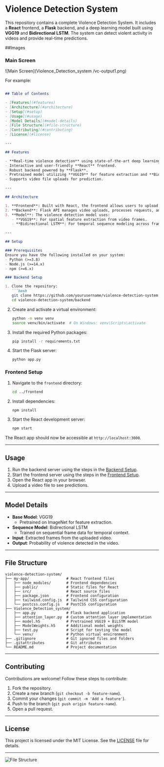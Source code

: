 # Violence Detection System

This repository contains a complete Violence Detection System. It includes a **React** frontend, a **Flask** backend, and a deep learning model built using **VGG19** and **Bidirectional LSTM**. The system can detect violent activity in videos and provide real-time predictions.

##Images
### Main Screen
![Main Screen](Violence_Detection_system
/vc-output1.png)



For example:

```markdown

## Table of Contents

- [Features](#features)
- [Architecture](#architecture)
- [Setup](#setup)
- [Usage](#usage)
- [Model Details](#model-details)
- [File Structure](#file-structure)
- [Contributing](#contributing)
- [License](#license)

---

## Features

- **Real-time violence detection** using state-of-the-art deep learning techniques.
- Interactive and user-friendly **React** frontend.
- Robust backend powered by **Flask**.
- Pretrained model utilizing **VGG19** for feature extraction and **Bidirectional LSTM** for temporal analysis.
- Supports video file uploads for prediction.

---

## Architecture

1. **Frontend**: Built with React, the frontend allows users to upload videos and view the prediction results in an intuitive interface.
2. **Backend**: Flask API manages video uploads, processes requests, and interacts with the model for predictions.
3. **Model**: The violence detection model uses:
   - **VGG19**: For spatial feature extraction from video frames.
   - **Bidirectional LSTM**: For temporal sequence modeling across frames.

---

## Setup

### Prerequisites
Ensure you have the following installed on your system:
- Python (>=3.8)
- Node.js (>=14.x)
- npm (>=6.x)

### Backend Setup

1. Clone the repository:
   ```bash
   git clone https://github.com/yourusername/violence-detection-system.git
   cd violence-detection-system/backend
   ```

2. Create and activate a virtual environment:
   ```bash
   python -m venv venv
   source venv/bin/activate  # On Windows: venv\Scripts\activate
   ```

3. Install the required Python packages:
   ```bash
   pip install -r requirements.txt
   ```

4. Start the Flask server:
   ```bash
   python app.py
   ```

### Frontend Setup

1. Navigate to the `frontend` directory:
   ```bash
   cd ../frontend
   ```

2. Install dependencies:
   ```bash
   npm install
   ```

3. Start the React development server:
   ```bash
   npm start
   ```

The React app should now be accessible at `http://localhost:3000`.

---

## Usage

1. Run the backend server using the steps in the [Backend Setup](#backend-setup).
2. Start the frontend server using the steps in the [Frontend Setup](#frontend-setup).
3. Open the React app in your browser.
4. Upload a video file to see predictions.

---

## Model Details

- **Base Model**: VGG19
  - Pretrained on ImageNet for feature extraction.
- **Sequence Model**: Bidirectional LSTM
  - Trained on sequential frame data for temporal context.
- **Input**: Extracted frames from the uploaded video.
- **Output**: Probability of violence detected in the video.

---

## File Structure

```
violence-detection-system/
├── my-app/                 # React frontend files
│   ├── node_modules/       # Frontend dependencies
│   ├── public/             # Static files for React
│   ├── src/                # React source files
│   ├── package.json        # Frontend configuration
│   ├── tailwind.config.js  # Tailwind CSS configuration
│   └── postcss.config.js   # PostCSS configuration
├── Violence_Detection_system/
│   ├── app.py              # Flask backend application
│   ├── attention_layer.py  # Custom attention layer implementation
│   ├── model.h5            # Pretrained VGG19 + BiLSTM model
│   ├── ModelWeights.h5     # Additional model weights
│   ├── test.py             # Script for testing the model
│   └── venv/               # Python virtual environment
├── .gitignore              # Git ignored files and folders
├── .gitattributes          # Git attributes
└── README.md               # Project documentation
```

---

## Contributing

Contributions are welcome! Follow these steps to contribute:
1. Fork the repository.
2. Create a new branch (`git checkout -b feature-name`).
3. Commit your changes (`git commit -m 'Add a feature'`).
4. Push to the branch (`git push origin feature-name`).
5. Open a pull request.

---

## License

This project is licensed under the MIT License. See the [LICENSE](LICENSE) file for details.

---


![File Structure](images/file-structure.png)
```
